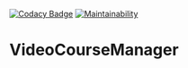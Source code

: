 
[![Codacy Badge](https://app.codacy.com/project/badge/Grade/dfd002e0a6b24eb9abb3f6f1d00dd5fb)](https://www.codacy.com/gh/gregorybutler/VideoCourseManager/dashboard?utm_source=github.com&amp;utm_medium=referral&amp;utm_content=gregorybutler/VideoCourseManager&amp;utm_campaign=Badge_Grade)
[![Maintainability](https://api.codeclimate.com/v1/badges/951c9ebda8c6e760e7ac/maintainability)](https://codeclimate.com/github/gregorybutler/VideoCourseManager/maintainability)
# VideoCourseManager
